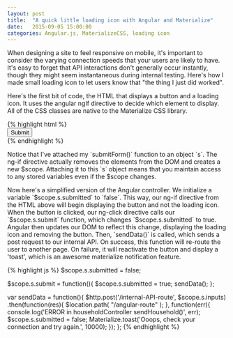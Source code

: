 ```yaml
---
layout: post
title:  "A quick little loading icon with Angular and Materialize"
date:   2015-09-05 15:00:00
categories: Angular.js, MaterializeCSS, loading icon
---
```

<p>
When designing a site to feel responsive on mobile, it's important to consider the varying connection speeds that your users are likely to have.  It's easy to forget that API interactions don't generally occur instantly, though they might seem instantaneous during internal testing.  Here's how I made small loading icon to let users know that "the thing I just did worked".
</p>

<p>
Here's the first bit of code, the HTML that displays a button and a loading icon.  It uses the angular ngIf directive to decide which element to display.  All of the CSS classes are native to the Materialize CSS library.
</p>
{% highlight html %}
  <!-- Begin Submit Button (displays if form not submitted)-->
  <div ng-if="!s.submitted" class="row">
    <div class="col s4 offset-s4">
      <button ng-click="s.submitForm()" class="btn-large waves-effect green" name="action">Submit
      </button>
    </div>
  </div>
  <!-- Begin Loading Icon (displays if form submitted) -->
  <div ng-if="s.submitted" class="row">
    <div class="col s2 offset-s5">
      <div class="preloader-wrapper small active">
        <div class="spinner-layer spinner-green-only">
          <div class="circle-clipper left">
            <div class="circle"></div>
          </div>
          <div class="gap-patch">
            <div class="circle"></div>
          </div>
          <div class="circle-clipper right">
            <div class="circle"></div>
          </div>
        </div>
      </div>
    </div>
  </div>
{% endhighlight %}
<p>
Notice that I've attached my `submitForm()` function to an object `s`.  The ng-if directive actually removes the elements from the DOM and creates a new $scope.  Attaching it to this `s` object means that you maintain access to any stored variables even if the $scope changes.
</p>
<p>
Now here's a simplified version of the Angular controller.  We initialize a variable `$scope.s.submitted` to `false`.  This way, our ng-if directive from the HTML above will begin displaying the button and not the loading icon.  When the button is clicked, our ng-click directive calls our `$scope.s.submit` function, which changes `$scope.s.submitted` to true.  Angular then updates our DOM to reflect this change, displaying the loading icon and removing the button.  Then, `sendData()` is called, which sends a post request to our internal API.  On success, this function will re-route the user to another page.  On failure, it will reactivate the button and display a 'toast', which is an awesome materialize notification feature.
</p>    
{% highlight js %}
  $scope.s.submitted = false;

  $scope.s.submit = function(){
    $scope.s.submitted = true;
    sendData();
  };

  var sendData = function(){
    $http.post('/internal-API-route', $scope.s.inputs)
      .then(function(res){
        $location.path( "/angular-route" );
      }, function(err){
        console.log('ERROR in householdController sendHousehold()', err);
        $scope.s.submitted = false;
        Materialize.toast('Ooops, check your connection and try again.', 10000);
    });
  };
{% endhighlight %}